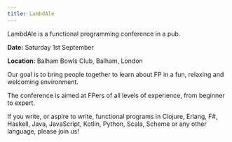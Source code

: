 ```yaml
---
title: LambdAle
---
```


LambdAle is a functional programming conference in a pub.

**Date:** Saturday 1st September

**Location:** Balham Bowls Club, Balham, London

Our goal is to bring people together to learn about FP in a fun, relaxing and welcoming environment.

The conference is aimed at FPers of all levels of experience, from beginner to expert.

If you write, or aspire to write, functional programs in Clojure, Erlang, F#, Haskell, Java, JavaScript, Kotlin, Python, Scala, Scheme or any other language, please join us!
